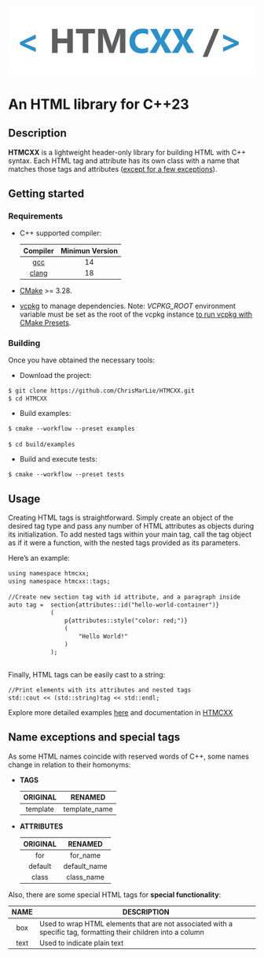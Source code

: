 ![Descripción de la imagen](/docs/htmcxx.png)
# An HTML library for C++23

## Description

**HTMCXX** is a lightweight header-only library for building HTML with C++ syntax. Each HTML tag and attribute has its own class with a name that matches those tags and attributes ([except for a few exceptions](#name-exceptions-and-special-tags)).

## Getting started
### Requirements
- C++ supported compiler:

    | Compiler                                      | Minimun Version      |
    |:---------------------------------------------:|:--------------------:|
    | [gcc](https://gcc.gnu.org/releases.html)      | 14                   |  
    | [clang](https://releases.llvm.org/)           | 18                   |

- [CMake](https://cmake.org/download/) >= 3.28.
- [vcpkg](https://github.com/microsoft/vcpkg?tab=readme-ov-file) to manage dependencies. Note: *VCPKG_ROOT* environment variable must be set as the root of the vcpkg instance [to run vcpkg with CMake Presets](https://learn.microsoft.com/en-us/vcpkg/users/buildsystems/cmake-integration#cmake_toolchain_file).

### Building

Once you have obtained the necessary tools:
- Download the project:
```
$ git clone https://github.com/ChrisMarLie/HTMCXX.git
$ cd HTMCXX
```
- Build examples:
```
$ cmake --workflow --preset examples

$ cd build/examples
```
- Build and execute tests:
```
$ cmake --workflow --preset tests
```

## Usage

Creating HTML tags is straightforward. Simply create an object of the desired tag type and pass any number of HTML attributes as objects during its initialization. To add nested tags within your main tag, call the tag object as if it were a function, with the nested tags provided as its parameters.

Here’s an example:
```
using namespace htmcxx;
using namespace htmcxx::tags;

//Create new section tag with id attribute, and a paragraph inside
auto tag =  section{attributes::id("hello-world-container")}
            (
                p{attributes::style("color: red;")}
                (
                    "Hello World!"
                )
            );
            
```
Finally, HTML tags can be easily cast to a string:
```
//Print elements with its attributes and nested tags
std::cout << (std::string)tag << std::endl;
```
Explore more detailed examples [here](https://github.com/ChrisMarLie/HTMCXX/tree/main/examples) and documentation in [HTMCXX](https://chrismarlie.github.io/HTMCXX/)

## Name exceptions and special tags

As some HTML names coincide with reserved words of C++, some names change in relation to their homonyms:

 - **TAGS**

    | ORIGINAL      | RENAMED              |
    |:-------------:|:--------------------:|
    | template      | template_name        |

 - **ATTRIBUTES**

    | ORIGINAL      | RENAMED              |
    |:-------------:|:--------------------:|
    | for           | for_name             |
    | default       | default_name         |
    | class         | class_name           |
    
Also, there are some special HTML tags for **special functionality**:

| NAME          | DESCRIPTION          |
|:-------------:|----------------------|
| box           | Used to wrap HTML elements that are not associated with a specific tag, formatting their children into a column             |
| text       | Used to indicate plain text         |


